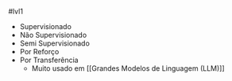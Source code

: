 #lvl1
* Supervisionado
* Não Supervisionado
* Semi Supervisionado
* Por Reforço
* Por Transferência
	* Muito usado em [[Grandes Modelos de Linguagem (LLM)]]